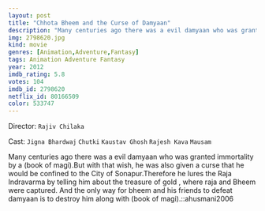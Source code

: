```yaml
---
layout: post
title: "Chhota Bheem and the Curse of Damyaan"
description: "Many centuries ago there was a evil damyaan who was granted immortality by a (book of magi).But with that wish, he was also given a curse that he would be confined to the City of Sonapur.Therefore he lures the Raja Indravarma by telling him about the treasure of gold , where raja and Bheem were captured. And the only way for bheem and his friends to defeat damyaan is to destroy him along with (book of magi)..."
img: 2798620.jpg
kind: movie
genres: [Animation,Adventure,Fantasy]
tags: Animation Adventure Fantasy 
year: 2012
imdb_rating: 5.8
votes: 104
imdb_id: 2798620
netflix_id: 80166509
color: 533747
---
```

Director: `Rajiv Chilaka`  

Cast: `Jigna Bhardwaj` `Chutki` `Kaustav Ghosh` `Rajesh Kava` `Mausam` 

Many centuries ago there was a evil damyaan who was granted immortality by a (book of magi).But with that wish, he was also given a curse that he would be confined to the City of Sonapur.Therefore he lures the Raja Indravarma by telling him about the treasure of gold , where raja and Bheem were captured. And the only way for bheem and his friends to defeat damyaan is to destroy him along with (book of magi).::ahusmani2006